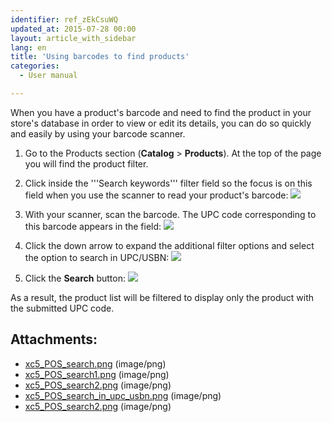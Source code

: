 ```yaml
---
identifier: ref_zEkCsuWQ
updated_at: 2015-07-28 00:00
layout: article_with_sidebar
lang: en
title: 'Using barcodes to find products'
categories:
  - User manual

---
```



When you have a product's barcode and need to find the product in your store's database in order to view or edit its details, you can do so quickly and easily by using your barcode scanner.

1.  Go to the Products section (**Catalog** > **Products**). At the top of the page you will find the product filter.
2.  Click inside the '''Search keywords''' filter field so the focus is on this field when you use the scanner to read your product's barcode:
    ![]({{site.baseurl}}/attachments/8750357/8718941.png)

3.  With your scanner, scan the barcode. The UPC code corresponding to this barcode appears in the field:
    ![]({{site.baseurl}}/attachments/8750357/8718942.png)

4.  Click the down arrow to expand the additional filter options and select the option to search in UPC/USBN:
    ![]({{site.baseurl}}/attachments/8750357/8718944.png)

5.  Click the **Search** button:
    ![]({{site.baseurl}}/attachments/8750357/8718943.png)

As a result, the product list will be filtered to display only the product with the submitted UPC code.

## Attachments:

* [xc5_POS_search.png]({{site.baseurl}}/attachments/8750357/8718941.png) (image/png)
* [xc5_POS_search1.png]({{site.baseurl}}/attachments/8750357/8718942.png) (image/png)
* [xc5_POS_search2.png]({{site.baseurl}}/attachments/8750357/8718945.png) (image/png)
* [xc5_POS_search_in_upc_usbn.png]({{site.baseurl}}/attachments/8750357/8718944.png) (image/png)
* [xc5_POS_search2.png]({{site.baseurl}}/attachments/8750357/8718943.png) (image/png)